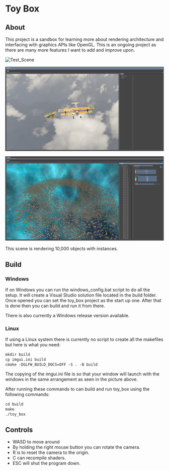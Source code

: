 # Toy Box

## About

This project is a sandbox for learning more about rendering architecture and interfacing with graphics APIs like OpenGL. This is an ongoing project as there are many more features I want to add and improve upon.  

![Test_Scene](/screenshots/test_scene.png)

![Airplane](/screenshots/airplane.png)

![Asteroid_Field](/screenshots/asteroid_field.png)

This scene is rendering 10,000 objects with instances.

## Build

### Windows

If on Windows you can run the windows_config.bat script to do all the setup. It will create a Visual Studio solution file located in the build folder. Once opened you can set the toy_box project as the start up one. After that is done then you can build and run it from there.

There is also currently a Windows release version available.

### Linux

If using a Linux system there is currently no script to create all the makefiles but here is what you need:

```
mkdir build
cp imgui.ini build
cmake -DGLFW_BUILD_DOCS=OFF -S . -B build
```
The copying of the imgui.ini file is so that your window will launch with the windows in the same arrangement as seen in the picture above.

After running these commands to can build and run toy_box using the following commands:

```
cd build
make
./toy_box
```
## Controls

* WASD to move around
* By holding the right mouse button you can rotate the camera.
* R is to reset the camera to the origin.
* C can recompile shaders.
* ESC will shut the program down.
